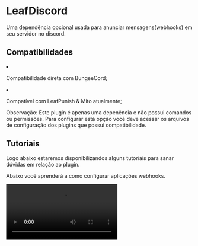 # LeafDiscord
<secondary-label ref="gratuita"/>

<p>Uma dependência opcional usada para anunciar mensagens(webhooks) em seu servidor no discord.</p>

## Compatibilidades

<list>
    <li>
        <p>Compatibilidade direta com BungeeCord;</p>
    </li>
    <li>
        <p>Compatível com LeafPunish & Mito atualmente;</p>
    </li>
</list>

<tip>
    <p><control>Observação:</control> Este plugin é apenas uma depenência e não possui comandos ou permissões. Para configurar está opção você deve acessar os arquivos de configuração dos plugins que possui compatibilidade.</p>
</tip>

## Tutoriais

<p>Logo abaixo estaremos disponibilizandos alguns tutoriais para sanar dúvidas em relação ao plugin.</p>

<chapter title="Clique aqui" collapsible="true">
    <deflist>
        <def title="Como usar LeafDiscord?">
            <p>Abaixo você aprenderá a como configurar aplicações webhooks.</p>
            <video src="https://www.youtube.com/watch?v=zVm-nnQJII4"/>
        </def>
    </deflist>
</chapter>